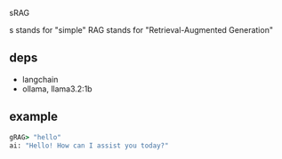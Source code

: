 sRAG

s stands for "simple"
RAG stands for "Retrieval-Augmented Generation"

## deps
- langchain
- ollama, llama3.2:1b

## example

```cmd
gRAG> "hello"
ai: "Hello! How can I assist you today?"
